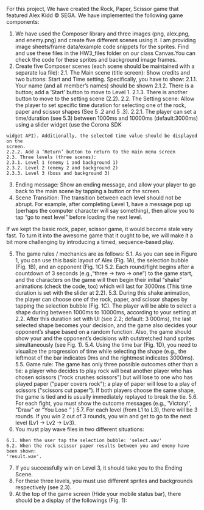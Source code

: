 For this project, We have created the Rock, Paper, Scissor game that featured Alex
Kidd © SEGA. We have implemented the following game components:

1. We have used the Composer library and three images (png,
    alex.png, and enemy.png) and create five different scenes using it. I am providing
    image sheets/frame data/example code snippets for the sprites. Find and use these
    files in the HW3_files folder on our class Canvas.You can check the code for these
    sprites and background image frames.
2. Create five Composer scenes (each scene should be maintained with a separate
    lua file):
    2.1. The Main scene (title screen): Show credits and two buttons: Start and Time
       setting. Specifically, you have to show:
2.1.1. Your name (and all member’s names) should be shown
2.1.2. There is a button; add a ‘Start’ button to move to Level 1.
2.1.3. There is another button to move to the setting scene (2.2).
    2.2. The Setting scene: Allow the player to set specific time duration for selecting
       one of the rock, paper and scissor shapes (See 5 .2 and 5 .3).
2.2.1. The player can set a time/duration (see 5.3) between 1000ms and
10000ms (default:3000ms) using a slider widget (use the Corona SDK


```
widget API). Additionally, the selected time value should be displayed on the
screen.
2.2.2. Add a ‘Return’ button to return to the main menu screen
2.3. Three levels (three scenes):
2.3.1. Level 1 (enemy 1 and background 1)
2.3.2. Level 2 (enemy 2 and background 2)
2.3.3. Level 3 (boss and background 3)
```
3. Ending message: Show an ending message, and allow your player to go back to the
    main scene by tapping a button or the screen.
4. Scene Transition: The transition between each level should not be abrupt. For
    example, after completing Level 1, have a message pop up (perhaps the computer
    character will say something), then allow you to tap “go to next level” before loading
    the next level.

If we kept the basic rock, paper, scissor game, it would become stale very fast. To turn
it into the awesome game that it ought to be, we will make it a bit more challenging by
introducing a timed, sequence-based play.

5. The game rules / mechanics are as follows:
    5.1. As you can see in Figure 1, you can use this basic layout of Alex (Fig. 1A), the
       selection bubble (Fig. 1B), and an opponent (Fig. 1C)
    5.2. Each round/fight begins after a countdown of 3 seconds (e.g.,“three -> two ->
       one”) to the game start, and the characters on the game will then begin their
       initial “shake” animations (check the code, too) which will last for 3000ms (This
       time duration is set with the slider at 2.2).
    5.3. During this shake animation, the player can choose one of the rock, paper, and
       scissor shapes by tapping the selection bubble (Fig. 1C). The player will be able
       to select a shape during between 1000ms to 10000ms, according to your setting
       at 2.2. After this duration set with UI (see 2.2; default: 3 000ms), the last selected
       shape becomes your decision, and the game also decides your opponent’s
       shape based on a random function. Also, the game should show your and the
       opponent’s decisions with outstretched hand sprites simultaneously (see Fig. 1).
    5.4. Using the time bar (Fig. 1D), you need to visualize the progression of time while
       selecting the shape (e.g., the leftmost of the bar indicates 0ms and the rightmost
       indicates 3000ms).
    5.5. Game rule: The game has only three possible outcomes other than a tie: a
       player who decides to play rock will beat another player who has chosen
       scissors ("rock crushes scissors") but will lose to one who has played paper
       ("paper covers rock"); a play of paper will lose to a play of scissors ("scissors cut
       paper"). If both players choose the same shape, the game is tied and is usually
       immediately replayed to break the tie.
    5.6. For each fight, you must show the outcome messages (e.g., 'Victory!', "Draw" or
       “You Lose _”_ )
    5.7. For each level (from L1 to L3), there will be 3 rounds. If you win 2 out of 3
       rounds, you win and get to go to the next level (Lv1 -> Lv2 -> Lv3).
6. You must play wave files in two different situations:


```
6.1. When the user tap the selection bubble: 'select.wav'
6.2. When the rock scissor paper results between you and enemy have been shown:
'result.wav'.
```
7. If you successfully win on Level 3, it should take you to the Ending Scene.
8. For these three levels, you must use different sprites and backgrounds respectively
    (see 2.3).
9. At the top of the game screen (Hide your mobile status bar), there should be a
    display of the followings (Fig. 1):

